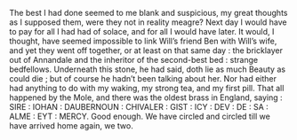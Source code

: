 The best I had done seemed to me blank and suspicious, my great thoughts as I supposed them, were they not in reality meagre? Next day I would have to pay for all I had had of solace, and for all I would have later. It would, I thought, have seemed impossible to link Will’s friend Ben with Will’s wife, and yet they went off together, or at least on that same day : the bricklayer out of Annandale and the inheritor of the second-best bed : strange bedfellows. Underneath this stone, he had said, doth lie as much Beauty as could die ; but of course he hadn’t been talking about her. Nor had either had anything to do with my waking, my strong tea, and my first pill. That all happened by the Mole, and there was the oldest brass in England, saying : SIRE : IOHAN : DAUBERNOUN : CHIVALER : GIST : ICY : DEV : DE : SA : ALME : EYT : MERCY. Good enough. We have circled and circled till we have arrived home again, we two.